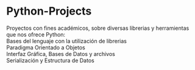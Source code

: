 # Python-Projects

Proyectos con fines académicos, sobre diversas librerias y herramientas que nos ofrece Python:<br>
      Bases del lenguaje con la utilización de librerias<br>
      Paradigma Orientado a Objetos<br>
      Interfaz Gráfica, Bases de Datos y archivos<br>
      Serialización y Estructura de Datos<br>
